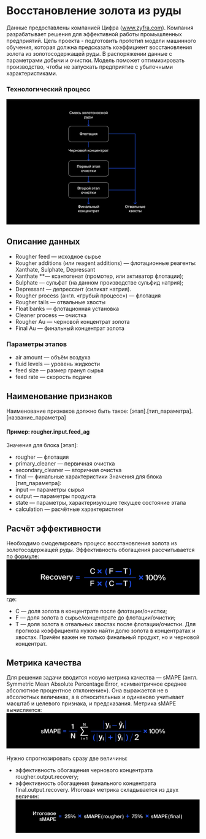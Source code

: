 # Восстановление золота из руды

Данные предоставлены компанией Цифра (www.zyfra.com). Компания разрабатывает решения для эффективной работы промышленных предприятий.
Цель проекта - подготовить прототип модели машинного обучения, которая должна предсказать коэффициент восстановления золота из золотосодержащей руды. В распоряжении данные с параметрами добычи и очистки. Модель поможет оптимизировать производство, чтобы не запускать предприятие с убыточными характеристиками.

### Технологический процесс

![стадии процесса](https://github.com/pgagp/recovery_of_gold-regression/blob/main/data/technological%20process.png)

## Описание данных
- Rougher feed — исходное сырье
- Rougher additions (или reagent additions) — флотационные реагенты: Xanthate, Sulphate, Depressant
- Xanthate **— ксантогенат (промотер, или активатор флотации);
- Sulphate — сульфат (на данном производстве сульфид натрия);
- Depressant — депрессант (силикат натрия).
- Rougher process (англ. «грубый процесс») — флотация
- Rougher tails — отвальные хвосты
- Float banks — флотационная установка
- Cleaner process — очистка
- Rougher Au — черновой концентрат золота
- Final Au — финальный концентрат золота

### Параметры этапов
- air amount — объём воздуха
- fluid levels — уровень жидкости
- feed size — размер гранул сырья
- feed rate — скорость подачи


## Наименование признаков
Наименование признаков должно быть такое:
[этап].[тип_параметра].[название_параметра]
#### Пример: rougher.input.feed_ag
Значения для блока [этап]:
- rougher — флотация
- primary_cleaner — первичная очистка
- secondary_cleaner — вторичная очистка
- final — финальные характеристики
Значения для блока [тип_параметра]:
- input — параметры сырья
- output — параметры продукта
- state — параметры, характеризующие текущее состояние этапа
- calculation — расчётные характеристики


## Расчёт эффективности
Необходимо смоделировать процесс восстановления золота из золотосодержащей руды.
Эффективность обогащения рассчитывается по формуле:
![формула](https://github.com/pgagp/recovery_of_gold-regression/blob/main/data/recovery.png)
где:
- C — доля золота в концентрате после флотации/очистки;
- F — доля золота в сырье/концентрате до флотации/очистки;
- T — доля золота в отвальных хвостах после флотации/очистки.
Для прогноза коэффициента нужно найти долю золота в концентратах и хвостах. Причём важен не только финальный продукт, но и черновой концентрат.


## Метрика качества
Для решения задачи вводится новую метрика качества — sMAPE (англ. Symmetric Mean Absolute Percentage Error, «симметричное среднее абсолютное процентное отклонение»).
Она выражается не в абсолютных величинах, а в относительных и одинаково учитывает масштаб и целевого признака, и предсказания.
Метрика sMAPE вычисляется:
![метрика](https://github.com/pgagp/recovery_of_gold-regression/blob/main/data/smape.png)

Нужно спрогнозировать сразу две величины:
- эффективность обогащения чернового концентрата rougher.output.recovery;
- эффективность обогащения финального концентрата final.output.recovery.
Итоговая метрика складывается из двух величин:
![итогметрика](https://github.com/pgagp/recovery_of_gold-regression/blob/main/data/total%20smape.png)
